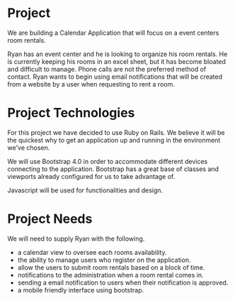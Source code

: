 # Project
We are building a Calendar Application that will focus on a event centers room rentals.

Ryan has an event center and he is looking to organize his room rentals. He is currently keeping his rooms in an excel sheet, but it has become bloated and difficult to manage. Phone calls are not the preferred method of contact. Ryan wants to begin using email notifications that will be created from a website by a user when requesting to rent a room.

# Project Technologies
For this project we have decided to use Ruby on Rails. We believe it will be the quickest why to get an application up and running in the environment we've chosen.

We will use Bootstrap 4.0 in order to accommodate different devices connecting to the application. Bootstrap has a great base of classes and viewports already configured for us to take advantage of.

Javascript will be used for functionalities and design.

# Project Needs
We will need to supply Ryan with the following.
* a calendar view to oversee each rooms availability.
* the ability to manage users who register on the application.
* allow the users to submit room rentals based on a block of time.
* notifications to the administration when a room rental comes in.
* sending a email notification to users when their notification is approved.
* a mobile friendly interface using bootstrap.
